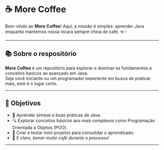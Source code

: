 # ☕ More Coffee

Bem-vindo ao **More Coffee**! Aqui, a missão é simples: aprender Java enquanto mantemos nossa xícara sempre cheia de café. ☕✨

---

## 📚 Sobre o respositório
**More Coffee** é um repositório para explorar e dominar os fundamentos e conceitos basicos ao avançado em Java.  
Seja você iniciante ou um programador experiente em busca de praticar mais, este é o lugar certo.

---

## 🚀 Objetivos
- 📖 Aprender sintaxe e boas práticas de Java.
- 🔍 Explorar conceitos básicos aos mais complexos como Programação Orientada a Objetos (POO).
- 🧪 Criar e testar mini-projetos para consolidar o aprendizado.
- 🍵 *E claro, tomar muito café durante o processo!*

---


